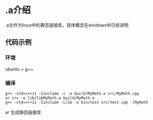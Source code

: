 # .a介绍

.a文件为linux中的静态链接库，具体概念在windows中已经讲明

## 代码示例

### 环境

ubuntu + g++

### 编译

```shell
g++ -std=c++11 -Iinclude -c -o build/MyMath.o src/MyMath.cpp
ar crv -o lib/libMyMath.a build/MyMath.o
g++ -std=c++11 -Iinclude -Llib -o bin/test src/test.cpp -lMyMath
```

ar 生成静态链接库
